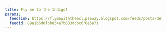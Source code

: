 ```yaml
---
title: Fly me to the Indigo!
params:
  feedlink: https://flymewiththeeclipseway.blogspot.com/feeds/posts/default?alt=rss
  feedid: 89a1b6d0fbb834a7b633ddbc676e5a71
---
```

